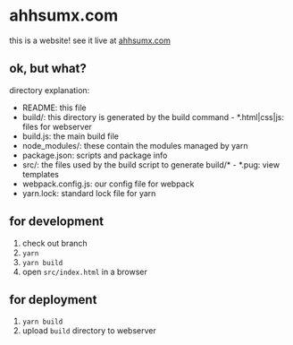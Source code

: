 # ahhsumx.com

this is a website! see it live at [ahhsumx.com](http://ahhsumx.com)

## ok, but what?

directory explanation:
- README: this file
- build/: this directory is generated by the build command
    \- *.html|css|js: files for webserver
- build.js: the main build file
- node_modules/: these contain the modules managed by yarn
- package.json: scripts and package info
- src/: the files used by the build script to generate build/*
    \- *.pug: view templates
- webpack.config.js: our config file for webpack
- yarn.lock: standard lock file for yarn

## for development

1. check out branch
2. `yarn`
3. `yarn build`
4. open `src/index.html` in a browser

## for deployment

1. `yarn build`
2. upload `build` directory to webserver



